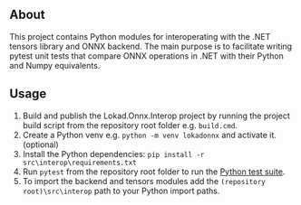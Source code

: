 ## About
This project contains Python modules for interoperating with the .NET tensors library and ONNX backend. The main purpose is to facilitate writing
pytest unit tests that compare ONNX operations in .NET with their Python and Numpy equivalents.

## Usage
1. Build and publish the Lokad.Onnx.Interop project by running the project build script from the repository root folder e.g. `build.cmd`.
2. Create a Python venv e.g. `python -m venv lokadonnx` and activate it. (optional)
3. Install the Python dependencies: `pip install -r src\interop\requirements.txt`
4. Run `pytest` from the repository root folder to run the [Python test suite](../../tests/python).
5. To import the backend and tensors modules add the `(repository root)\src\interop` path to your Python import paths. 
